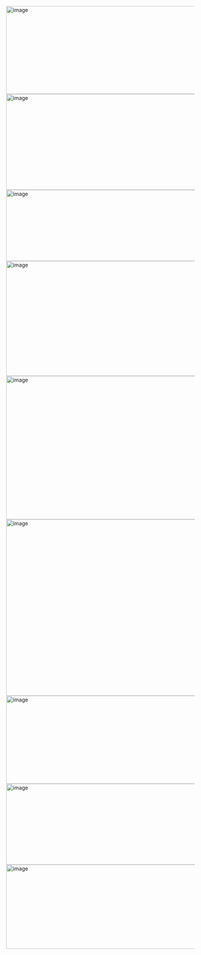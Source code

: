 <img width="792" height="235" alt="image" src="https://github.com/user-attachments/assets/1a35b77d-4aa8-403b-9522-e44b5fa00668" /><img width="758" height="256" alt="image" src="https://github.com/user-attachments/assets/5d9e37c3-dca4-4630-b96f-a239653e6a84" />
<img width="741" height="190" alt="image" src="https://github.com/user-attachments/assets/cb3dd85c-4a5f-4a7e-a0ef-71bdfaae62ef" />
<img width="656" height="307" alt="image" src="https://github.com/user-attachments/assets/79b86658-c9bf-4774-9cc7-9cc6d1e0534e" />
<img width="699" height="383" alt="image" src="https://github.com/user-attachments/assets/80a070e4-1622-4fdc-8c90-2b7e818e1831" />
<img width="719" height="471" alt="image" src="https://github.com/user-attachments/assets/a6d3c5ea-7b4e-4c07-bb35-d236542a744d" />
<img width="792" height="235" alt="image" src="https://github.com/user-attachments/assets/f9323ebb-85de-4906-8259-94b6c707544c" />
<img width="752" height="216" alt="image" src="https://github.com/user-attachments/assets/78d44402-c079-4e27-90ca-6f0c47dedffa" />
<img width="776" height="225" alt="image" src="https://github.com/user-attachments/assets/4acea788-d546-4e9e-9982-722cb7c8e31c" />

